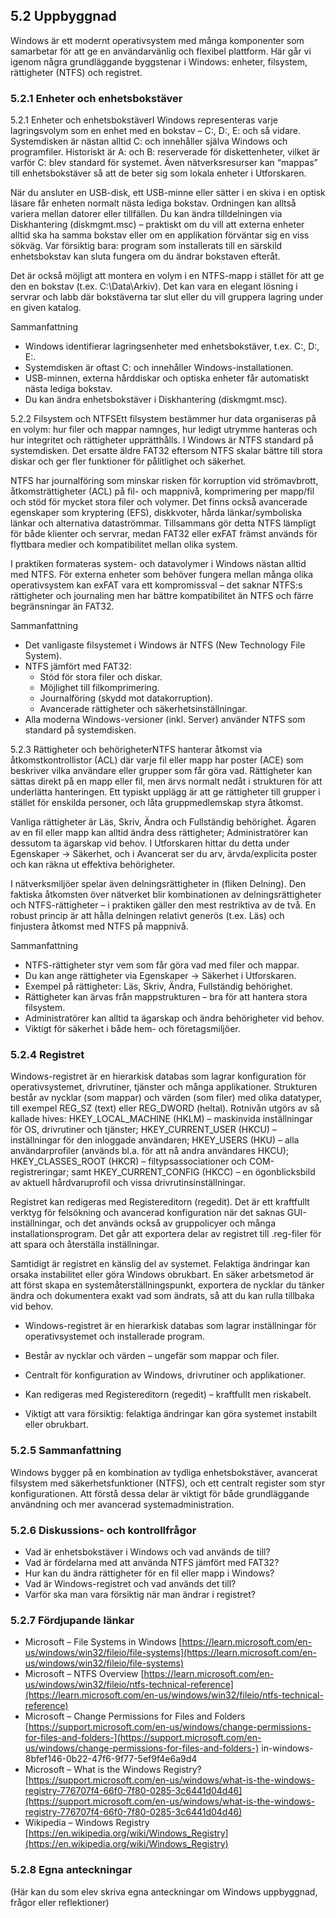 ## 5.2 Uppbyggnad

Windows är ett modernt operativsystem med många komponenter som samarbetar för att ge en användarvänlig och flexibel plattform. Här går vi igenom några grundläggande byggstenar i Windows: enheter, filsystem, rättigheter (NTFS) och registret.

### 5.2.1 Enheter och enhetsbokstäver

5.2.1 Enheter och enhetsbokstäverI Windows representeras varje lagringsvolym som en enhet med en bokstav – C:, D:, E: och så vidare. Systemdisken är nästan alltid C: och innehåller själva Windows och programfiler. Historiskt är A: och B: reserverade för diskettenheter, vilket är varför C: blev standard för systemet. Även nätverksresurser kan “mappas” till enhetsbokstäver så att de beter sig som lokala enheter i Utforskaren.

När du ansluter en USB-disk, ett USB-minne eller sätter i en skiva i en optisk läsare får enheten normalt nästa lediga bokstav. Ordningen kan alltså variera mellan datorer eller tillfällen. Du kan ändra tilldelningen via Diskhantering (diskmgmt.msc) – praktiskt om du vill att externa enheter alltid ska ha samma bokstav eller om en applikation förväntar sig en viss sökväg. Var försiktig bara: program som installerats till en särskild enhetsbokstav kan sluta fungera om du ändrar bokstaven efteråt.

Det är också möjligt att montera en volym i en NTFS-mapp i stället för att ge den en bokstav (t.ex. C:\Data\Arkiv). Det kan vara en elegant lösning i servrar och labb där bokstäverna tar slut eller du vill gruppera lagring under en given katalog.

Sammanfattning

- Windows identifierar lagringsenheter med enhetsbokstäver, t.ex. C:, D:, E:.
- Systemdisken är oftast C: och innehåller Windows-installationen.
- USB-minnen, externa hårddiskar och optiska enheter får automatiskt nästa lediga bokstav.
- Du kan ändra enhetsbokstäver i Diskhantering (diskmgmt.msc).

5.2.2 Filsystem och NTFSEtt filsystem bestämmer hur data organiseras på en volym: hur filer och mappar namnges, hur ledigt utrymme hanteras och hur integritet och rättigheter upprätthålls. I Windows är NTFS standard på systemdisken. Det ersatte äldre FAT32 eftersom NTFS skalar bättre till stora diskar och ger fler funktioner för pålitlighet och säkerhet.

NTFS har journalföring som minskar risken för korruption vid strömavbrott, åtkomsträttigheter (ACL) på fil- och mappnivå, komprimering per mapp/fil och stöd för mycket stora filer och volymer. Det finns också avancerade egenskaper som kryptering (EFS), diskkvoter, hårda länkar/symboliska länkar och alternativa dataströmmar. Tillsammans gör detta NTFS lämpligt för både klienter och servrar, medan FAT32 eller exFAT främst används för flyttbara medier och kompatibilitet mellan olika system.

I praktiken formateras system- och datavolymer i Windows nästan alltid med NTFS. För externa enheter som behöver fungera mellan många olika operativsystem kan exFAT vara ett kompromissval – det saknar NTFS:s rättigheter och journaling men har bättre kompatibilitet än NTFS och färre begränsningar än FAT32.

Sammanfattning

- Det vanligaste filsystemet i Windows är NTFS (New Technology File System).
- NTFS jämfört med FAT32:
  - Stöd för stora filer och diskar.
  - Möjlighet till filkomprimering.
  - Journalföring (skydd mot datakorruption).
  - Avancerade rättigheter och säkerhetsinställningar.
- Alla moderna Windows-versioner (inkl. Server) använder NTFS som standard på systemdisken.

5.2.3 Rättigheter och behörigheterNTFS hanterar åtkomst via åtkomstkontrollistor (ACL) där varje fil eller mapp har poster (ACE) som beskriver vilka användare eller grupper som får göra vad. Rättigheter kan sättas direkt på en mapp eller fil, men ärvs normalt nedåt i strukturen för att underlätta hanteringen. Ett typiskt upplägg är att ge rättigheter till grupper i stället för enskilda personer, och låta gruppmedlemskap styra åtkomst.

Vanliga rättigheter är Läs, Skriv, Ändra och Fullständig behörighet. Ägaren av en fil eller mapp kan alltid ändra dess rättigheter; Administratörer kan dessutom ta ägarskap vid behov. I Utforskaren hittar du detta under Egenskaper → Säkerhet, och i Avancerat ser du arv, ärvda/explicita poster och kan räkna ut effektiva behörigheter.

I nätverksmiljöer spelar även delningsrättigheter in (fliken Delning). Den faktiska åtkomsten över nätverket blir kombinationen av delningsrättigheter och NTFS-rättigheter – i praktiken gäller den mest restriktiva av de två. En robust princip är att hålla delningen relativt generös (t.ex. Läs) och finjustera åtkomst med NTFS på mappnivå.

Sammanfattning

- NTFS-rättigheter styr vem som får göra vad med filer och mappar.
- Du kan ange rättigheter via Egenskaper → Säkerhet i Utforskaren.
- Exempel på rättigheter: Läs, Skriv, Ändra, Fullständig behörighet.
- Rättigheter kan ärvas från mappstrukturen – bra för att hantera stora filsystem.
- Administratörer kan alltid ta ägarskap och ändra behörigheter vid behov.
- Viktigt för säkerhet i både hem- och företagsmiljöer.

### 5.2.4 Registret

Windows-registret är en hierarkisk databas som lagrar konfiguration för operativsystemet, drivrutiner, tjänster och många applikationer. Strukturen består av nycklar (som mappar) och värden (som filer) med olika datatyper, till exempel REG_SZ (text) eller REG_DWORD (heltal). Rotnivån utgörs av så kallade hives: HKEY_LOCAL_MACHINE (HKLM) – maskinvida inställningar för OS, drivrutiner och tjänster; HKEY_CURRENT_USER (HKCU) – inställningar för den inloggade användaren; HKEY_USERS (HKU) – alla användarprofiler (används bl.a. för att nå andra användares HKCU); HKEY_CLASSES_ROOT (HKCR) – filtypsassociationer och COM-registreringar; samt HKEY_CURRENT_CONFIG (HKCC) – en ögonblicksbild av aktuell hårdvaruprofil och vissa drivrutinsinställningar.

Registret kan redigeras med Registereditorn (regedit). Det är ett kraftfullt verktyg för felsökning och avancerad konfiguration när det saknas GUI-inställningar, och det används också av gruppolicyer och många installationsprogram. Det går att exportera delar av registret till .reg-filer för att spara och återställa inställningar.

Samtidigt är registret en känslig del av systemet. Felaktiga ändringar kan orsaka instabilitet eller göra Windows obrukbart. En säker arbetsmetod är att först skapa en systemåterställningspunkt, exportera de nycklar du tänker ändra och dokumentera exakt vad som ändrats, så att du kan rulla tillbaka vid behov.

- Windows-registret är en hierarkisk databas som lagrar inställningar för operativsystemet och installerade program.

- Består av nycklar och värden – ungefär som mappar och filer.

- Centralt för konfiguration av Windows, drivrutiner och applikationer.

- Kan redigeras med Registereditorn (regedit) – kraftfullt men riskabelt.

- Viktigt att vara försiktig: felaktiga ändringar kan göra systemet instabilt eller obrukbart.

### 5.2.5 Sammanfattning

Windows bygger på en kombination av tydliga enhetsbokstäver, avancerat filsystem med säkerhetsfunktioner (NTFS), och ett centralt register som styr konfigurationen. Att förstå dessa delar är viktigt för både grundläggande användning och mer avancerad systemadministration.

### 5.2.6 Diskussions- och kontrollfrågor

- Vad är enhetsbokstäver i Windows och vad används de till?
- Vad är fördelarna med att använda NTFS jämfört med FAT32?
- Hur kan du ändra rättigheter för en fil eller mapp i Windows?
- Vad är Windows-registret och vad används det till?
- Varför ska man vara försiktig när man ändrar i registret?

### 

### 5.2.7 Fördjupande länkar

- Microsoft – File Systems in Windows [https://learn.microsoft.com/en-us/windows/win32/fileio/file-systems](https://learn.microsoft.com/en-us/windows/win32/fileio/file-systems)
- Microsoft – NTFS Overview [https://learn.microsoft.com/en-us/windows/win32/fileio/ntfs-technical-reference](https://learn.microsoft.com/en-us/windows/win32/fileio/ntfs-technical-reference)
- Microsoft – Change Permissions for Files and Folders [https://support.microsoft.com/en-us/windows/change-permissions-for-files-and-folders-](https://support.microsoft.com/en-us/windows/change-permissions-for-files-and-folders-) in-windows-8bfef146-0b22-47f6-9f77-5ef9f4e6a9d4
- Microsoft – What is the Windows Registry? [https://support.microsoft.com/en-us/windows/what-is-the-windows-registry-776707f4-66f0-7f80-0285-3c6441d04d46](https://support.microsoft.com/en-us/windows/what-is-the-windows-registry-776707f4-66f0-7f80-0285-3c6441d04d46)
- Wikipedia – Windows Registry [https://en.wikipedia.org/wiki/Windows_Registry](https://en.wikipedia.org/wiki/Windows_Registry)

### 5.2.8 Egna anteckningar

(Här kan du som elev skriva egna anteckningar om Windows uppbyggnad, frågor eller reflektioner)
